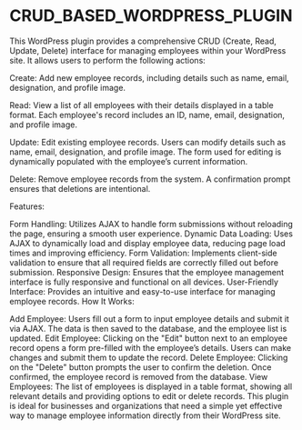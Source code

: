 # CRUD_BASED_WORDPRESS_PLUGIN
This WordPress plugin provides a comprehensive CRUD (Create, Read, Update, Delete) interface for managing employees within your WordPress site. It allows users to perform the following actions:

Create: Add new employee records, including details such as name, email, designation, and profile image.

Read: View a list of all employees with their details displayed in a table format. Each employee's record includes an ID, name, email, designation, and profile image.

Update: Edit existing employee records. Users can modify details such as name, email, designation, and profile image. The form used for editing is dynamically populated with the employee’s current information.

Delete: Remove employee records from the system. A confirmation prompt ensures that deletions are intentional.

Features:

Form Handling: Utilizes AJAX to handle form submissions without reloading the page, ensuring a smooth user experience.
Dynamic Data Loading: Uses AJAX to dynamically load and display employee data, reducing page load times and improving efficiency.
Form Validation: Implements client-side validation to ensure that all required fields are correctly filled out before submission.
Responsive Design: Ensures that the employee management interface is fully responsive and functional on all devices.
User-Friendly Interface: Provides an intuitive and easy-to-use interface for managing employee records.
How It Works:

Add Employee: Users fill out a form to input employee details and submit it via AJAX. The data is then saved to the database, and the employee list is updated.
Edit Employee: Clicking on the "Edit" button next to an employee record opens a form pre-filled with the employee’s details. Users can make changes and submit them to update the record.
Delete Employee: Clicking on the "Delete" button prompts the user to confirm the deletion. Once confirmed, the employee record is removed from the database.
View Employees: The list of employees is displayed in a table format, showing all relevant details and providing options to edit or delete records.
This plugin is ideal for businesses and organizations that need a simple yet effective way to manage employee information directly from their WordPress site.


